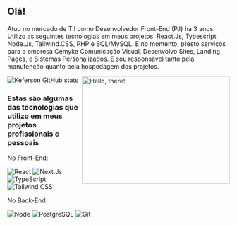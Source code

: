 ## Olá! 
Atuo no mercado de T.I como Desenvolvedor Front-End (PJ) há 3 anos. Utilizo as seguintes tecnologias em meus projetos: React.Js, Typescript Node.Js, Tailwind.CSS, PHP e SQL/MySQL. E no momento, presto serviços para a empresa Cemyke Comunicação Visual. Desenvolvo Sites, Landing Pages, e Sistemas Personalizados. E sou responsável tanto pela manutenção quanto pela hospedagem dos projetos.

<a href="#">
<img src="https://media1.tenor.com/images/a7bd6b94430c1e66148d580209e377c5/tenor.gif?itemid=5043108" title="hello" width="335" height="243" align="right" alt="Hello, there!">
</a>

![Keferson GitHub stats](https://github-readme-stats.vercel.app/api?username=keferson-github&show_icons=true&theme=tokyonight)


### Estas são algumas das tecnologias que utilizo em meus projetos profissionais e pessoais

No Front-End:

![React](https://img.shields.io/badge/-React-232323?style=flat&labelColor=61DAFB&logo=react&logoColor=000000)
![Next.Js](https://img.shields.io/badge/-Next.Js-232323?style=flat&labelColor=4479A1&logo=nextjs&logoColor=ffffff)
![TypeScript](https://img.shields.io/badge/-TypeScript-232323?style=flat&labelColor=000000&logo=typescript&logoColor=007acc)
![Tailwind CSS](https://img.shields.io/badge/-Tailwindcss-232323?style=flat&labelColor=7952B3&logo=tailwindcss&logoColor=ffffff)

No Back-End:

![Node](https://img.shields.io/badge/-Node-232323?style=flat&labelColor=000000&logo=nodedotjs&logoColor=339933)
![PostgreSQL](https://img.shields.io/badge/-PostgreSQL-232323?style=flat&labelColor=800080&logo=postgresql&logoColor=ffffff)
![Git](https://img.shields.io/badge/-Git-232323?style=flat&labelColor=800080&logo=git&logoColor=171515)

<!-- And in general:
![Git](https://img.shields.io/badge/-Git-F05032?style=flat-square&labelColor=F05032&logo=git&logoColor=ffffff)
![Linux](https://img.shields.io/badge/-Linux-FCC624?style=flat-square&labelColor=FCC624&logo=linux&logoColor=000000)
![GIMP](https://img.shields.io/badge/-GIMP-5C5543?style=flat-square&labelColor=5C5543&logo=gimp&logoColor=ffffff)
